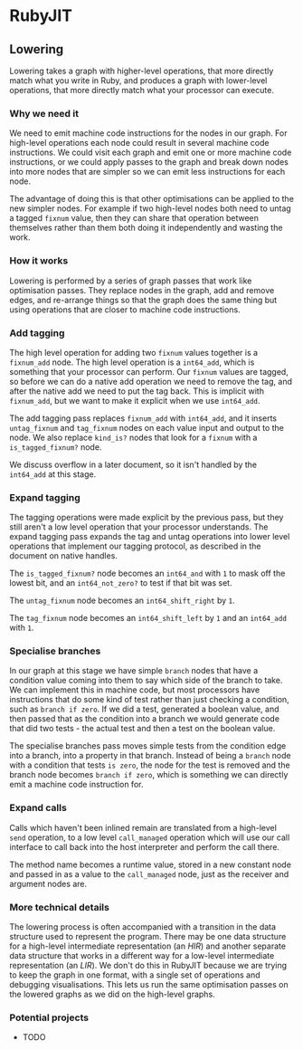 # RubyJIT

## Lowering

Lowering takes a graph with higher-level operations, that more directly match
what you write in Ruby, and produces a graph with lower-level operations, that
more directly match what your processor can execute.

### Why we need it

We need to emit machine code instructions for the nodes in our graph. For
high-level operations each node could result in several machine code
instructions. We could visit each graph and emit one or more machine code
instructions, or we could apply passes to the graph and break down nodes into
more nodes that are simpler so we can emit less instructions for each node.

The advantage of doing this is that other optimisations can be applied to the
new simpler nodes. For example if two high-level nodes both need to untag a
tagged `fixnum` value, then they can share that operation between themselves
rather than them both doing it independently and wasting the work.

### How it works

Lowering is performed by a series of graph passes that work like optimisation
passes. They replace nodes in the graph, add and remove edges, and re-arrange
things so that the graph does the same thing but using operations that are
closer to machine code instructions.

### Add tagging

The high level operation for adding two `fixnum` values together is a
`fixnum_add` node. The high level operation is a `int64_add`, which is something
that your processor can perform. Our `fixnum` values are tagged, so before we
can do a native add operation we need to remove the tag, and after the native
add we need to put the tag back. This is implicit with `fixnum_add`, but we want
to make it explicit when we use `int64_add`.

The add tagging pass replaces `fixnum_add` with `int64_add`, and it inserts
`untag_fixnum` and `tag_fixnum` nodes on each value input and output to the
node. We also replace `kind_is?` nodes that look for a `fixnum` with a
`is_tagged_fixnum?` node.

We discuss overflow in a later document, so it isn't handled by the `int64_add`
at this stage.

### Expand tagging

The tagging operations were made explicit by the previous pass, but they still
aren't a low level operation that your processor understands. The expand tagging
pass expands the tag and untag operations into lower level operations that
implement our tagging protocol, as described in the document on native handles.

The `is_tagged_fixnum?` node becomes an `int64_and` with `1` to mask off the
lowest bit, and an `int64_not_zero?` to test if that bit was set.

The `untag_fixnum` node becomes an `int64_shift_right` by `1`.

The `tag_fixnum` node becomes an `int64_shift_left` by `1` and an `int64_add`
with `1`.

### Specialise branches

In our graph at this stage we have simple `branch` nodes that have a condition
value coming into them to say which side of the branch to take. We can implement
this in machine code, but most processors have instructions that do some kind of
test rather than just checking a condition, such as `branch if zero`. If we did
a test, generated a boolean value, and then passed that as the condition into a
branch we would generate code that did two tests - the actual test and then a
test on the boolean value.

The specialise branches pass moves simple tests from the condition edge into a
branch, into a property in that branch. Instead of being a `branch` node with a
condition that tests `is zero`, the node for the test is removed and the branch
node becomes `branch if zero`, which is something we can directly emit a machine
code instruction for.

### Expand calls

Calls which haven't been inlined remain are translated from a high-level `send`
operation, to a low level `call_managed` operation which will use our call
interface to call back into the host interpreter and perform the call there.

The method name becomes a runtime value, stored in a new constant node and
passed in as a value to the `call_managed` node, just as the receiver and
argument nodes are.

### More technical details

The lowering process is often accompanied with a transition in the data
structure used to represent the program. There may be one data structure for a
high-level intermediate representation (an *HIR*) and another separate data
structure that works in a different way for a low-level intermediate
representation (an *LIR*). We don't do this in RubyJIT because we are trying to
keep the graph in one format, with a single set of operations and debugging
visualisations. This lets us run the same optimisation passes on the lowered
graphs as we did on the high-level graphs.

### Potential projects

* TODO
